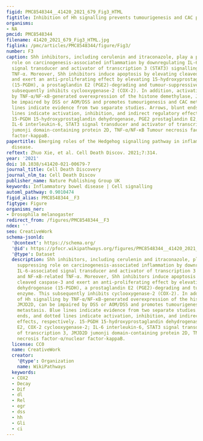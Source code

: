 ```yaml
---
figid: PMC8548344__41420_2021_679_Fig3_HTML
figtitle: Inhibition of Hh signalling prevents tumourigenesis and CAC progression
organisms:
- NA
pmcid: PMC8548344
filename: 41420_2021_679_Fig3_HTML.jpg
figlink: /pmc/articles/PMC8548344/figure/Fig3/
number: F3
caption: Shh inhibitors, including cerulenin and itraconazole, play a potent suppressing
  role on carcinogenesis-associated inflammation by downregulating IL-6, IL-6-associated
  signal transducer and activator of transcription 3 (STAT3) signalling, and NF-κB-related
  TNF-α. Moreover, Shh inhibitors induce apoptosis by elevating cleaved caspase-3
  and exert an anti-proliferating effect by elevating 15-hydroxyprostaglandin dehydrogenase
  (15-PGDH), a prostaglandin E2 (PGE2)-degrading and tumour-suppressive enzyme. This
  subsequently inhibits cyclooxygenase-2 (COX-2). In addition, activation of Hh signalling
  by TNF-α/NF-κB-generated overexpression of the histone demethylase, JMJD2D, can
  be impaired by DSS or AOM/DSS and promotes tumourigenesis and CAC metastasis. Blue
  lines indicate evidence from two separate studies. Arrows, blunt ends, and dotted
  lines indicate activation, inhibition, and indirect regulatory effects, respectively.
  15-PGDH 15-hydroxyprostaglandin dehydrogenase, PGE2 prostaglandin E2, COX-2 cyclooxygenase-2;
  IL-6 interleukin-6, STAT3 signal transducer and activator of transcription 3, JMJD2D
  jumonji domain-containing protein 2D, TNF-α/NF-κB Tumour necrosis factor-α/nuclear
  factor-kappaB.
papertitle: Emerging roles of the Hedgehog signalling pathway in inflammatory bowel
  disease.
reftext: Zhuo Xie, et al. Cell Death Discov. 2021;7:314.
year: '2021'
doi: 10.1038/s41420-021-00679-7
journal_title: Cell Death Discovery
journal_nlm_ta: Cell Death Discov
publisher_name: Nature Publishing Group UK
keywords: Inflammatory bowel disease | Cell signalling
automl_pathway: 0.9010474
figid_alias: PMC8548344__F3
figtype: Figure
organisms_ner:
- Drosophila melanogaster
redirect_from: /figures/PMC8548344__F3
ndex: ''
seo: CreativeWork
schema-jsonld:
  '@context': https://schema.org/
  '@id': https://pfocr.wikipathways.org/figures/PMC8548344__41420_2021_679_Fig3_HTML.html
  '@type': Dataset
  description: Shh inhibitors, including cerulenin and itraconazole, play a potent
    suppressing role on carcinogenesis-associated inflammation by downregulating IL-6,
    IL-6-associated signal transducer and activator of transcription 3 (STAT3) signalling,
    and NF-κB-related TNF-α. Moreover, Shh inhibitors induce apoptosis by elevating
    cleaved caspase-3 and exert an anti-proliferating effect by elevating 15-hydroxyprostaglandin
    dehydrogenase (15-PGDH), a prostaglandin E2 (PGE2)-degrading and tumour-suppressive
    enzyme. This subsequently inhibits cyclooxygenase-2 (COX-2). In addition, activation
    of Hh signalling by TNF-α/NF-κB-generated overexpression of the histone demethylase,
    JMJD2D, can be impaired by DSS or AOM/DSS and promotes tumourigenesis and CAC
    metastasis. Blue lines indicate evidence from two separate studies. Arrows, blunt
    ends, and dotted lines indicate activation, inhibition, and indirect regulatory
    effects, respectively. 15-PGDH 15-hydroxyprostaglandin dehydrogenase, PGE2 prostaglandin
    E2, COX-2 cyclooxygenase-2; IL-6 interleukin-6, STAT3 signal transducer and activator
    of transcription 3, JMJD2D jumonji domain-containing protein 2D, TNF-α/NF-κB Tumour
    necrosis factor-α/nuclear factor-kappaB.
  license: CC0
  name: CreativeWork
  creator:
    '@type': Organization
    name: WikiPathways
  keywords:
  - COX2
  - Decay
  - Dif
  - dl
  - Rel
  - egr
  - dss
  - hh
  - Gli
  - ci
---
```

